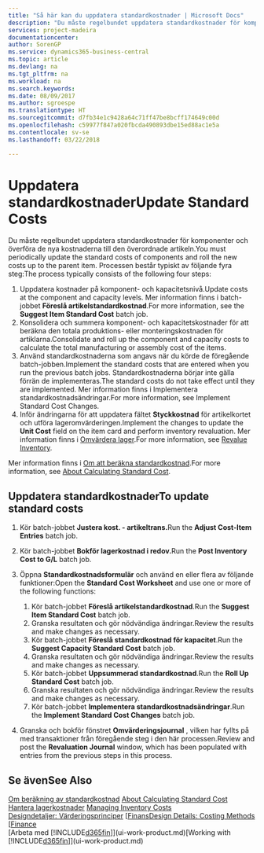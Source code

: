 ```yaml
---
title: "Så här kan du uppdatera standardkostnader | Microsoft Docs"
description: "Du måste regelbundet uppdatera standardkostnader för komponenter och överföra de nya kostnaderna till den överordnade artikeln."
services: project-madeira
documentationcenter: 
author: SorenGP
ms.service: dynamics365-business-central
ms.topic: article
ms.devlang: na
ms.tgt_pltfrm: na
ms.workload: na
ms.search.keywords: 
ms.date: 08/09/2017
ms.author: sgroespe
ms.translationtype: HT
ms.sourcegitcommit: d7fb34e1c9428a64c71ff47be8bcff174649c00d
ms.openlocfilehash: c59977f847a020fbcda490893dbe15ed88ac1e5a
ms.contentlocale: sv-se
ms.lasthandoff: 03/22/2018

---
```

# <a name="update-standard-costs"></a><span data-ttu-id="b5682-103">Uppdatera standardkostnader</span><span class="sxs-lookup"><span data-stu-id="b5682-103">Update Standard Costs</span></span>
<span data-ttu-id="b5682-104">Du måste regelbundet uppdatera standardkostnader för komponenter och överföra de nya kostnaderna till den överordnade artikeln.</span><span class="sxs-lookup"><span data-stu-id="b5682-104">You must periodically update the standard costs of components and roll the new costs up to the parent item.</span></span> <span data-ttu-id="b5682-105">Processen består typiskt av följande fyra steg:</span><span class="sxs-lookup"><span data-stu-id="b5682-105">The process typically consists of the following four steps:</span></span>  

1.  <span data-ttu-id="b5682-106">Uppdatera kostnader på komponent- och kapacitetsnivå.</span><span class="sxs-lookup"><span data-stu-id="b5682-106">Update costs at the component and capacity levels.</span></span> <span data-ttu-id="b5682-107">Mer information finns i batch-jobbet **Föreslå artikelstandardkostnad**.</span><span class="sxs-lookup"><span data-stu-id="b5682-107">For more information, see the **Suggest Item Standard Cost** batch job.</span></span>  
2.  <span data-ttu-id="b5682-108">Konsolidera och summera komponent- och kapacitetskostnader för att beräkna den totala produktions- eller monteringskostnaden för artiklarna.</span><span class="sxs-lookup"><span data-stu-id="b5682-108">Consolidate and roll up the component and capacity costs to calculate the total manufacturing or assembly cost of the items.</span></span>  
3.  <span data-ttu-id="b5682-109">Använd standardkostnaderna som angavs när du körde de föregående batch-jobben.</span><span class="sxs-lookup"><span data-stu-id="b5682-109">Implement the standard costs that are entered when you run the previous batch jobs.</span></span> <span data-ttu-id="b5682-110">Standardkostnaderna börjar inte gälla förrän de implementeras.</span><span class="sxs-lookup"><span data-stu-id="b5682-110">The standard costs do not take effect until they are implemented.</span></span> <span data-ttu-id="b5682-111">Mer information finns i Implementera standardkostnadsändringar.</span><span class="sxs-lookup"><span data-stu-id="b5682-111">For more information, see Implement Standard Cost Changes.</span></span>  
4.  <span data-ttu-id="b5682-112">Inför ändringarna för att uppdatera fältet **Styckkostnad** för artikelkortet och utföra lageromvärderingen.</span><span class="sxs-lookup"><span data-stu-id="b5682-112">Implement the changes to update the **Unit Cost** field on the item card and perform inventory revaluation.</span></span> <span data-ttu-id="b5682-113">Mer information finns i [Omvärdera lager](inventory-how-revalue-inventory.md).</span><span class="sxs-lookup"><span data-stu-id="b5682-113">For more information, see [Revalue Inventory](inventory-how-revalue-inventory.md).</span></span>  

<span data-ttu-id="b5682-114">Mer information finns i [Om att beräkna standardkostnad](finance-about-calculating-standard-cost.md).</span><span class="sxs-lookup"><span data-stu-id="b5682-114">For more information, see [About Calculating Standard Cost](finance-about-calculating-standard-cost.md).</span></span>  
## <a name="to-update-standard-costs"></a><span data-ttu-id="b5682-115">Uppdatera standardkostnader</span><span class="sxs-lookup"><span data-stu-id="b5682-115">To update standard costs</span></span>  
1.  <span data-ttu-id="b5682-116">Kör batch-jobbet **Justera kost. - artikeltrans.**</span><span class="sxs-lookup"><span data-stu-id="b5682-116">Run the **Adjust Cost-Item Entries** batch job.</span></span>  
2.  <span data-ttu-id="b5682-117">Kör batch-jobbet **Bokför lagerkostnad i redov.**</span><span class="sxs-lookup"><span data-stu-id="b5682-117">Run the **Post Inventory Cost to G/L** batch job.</span></span>  
3.  <span data-ttu-id="b5682-118">Öppna **Standardkostnadsformulär** och använd en eller flera av följande funktioner:</span><span class="sxs-lookup"><span data-stu-id="b5682-118">Open the **Standard Cost Worksheet** and use one or more of the following functions:</span></span>  

    1.  <span data-ttu-id="b5682-119">Kör batch-jobbet **Föreslå artikelstandardkostnad**.</span><span class="sxs-lookup"><span data-stu-id="b5682-119">Run the **Suggest Item Standard Cost** batch job.</span></span>  
    2.  <span data-ttu-id="b5682-120">Granska resultaten och gör nödvändiga ändringar.</span><span class="sxs-lookup"><span data-stu-id="b5682-120">Review the results and make changes as necessary.</span></span>  
    3.  <span data-ttu-id="b5682-121">Kör batch-jobbet **Föreslå standardkostnad för kapacitet**.</span><span class="sxs-lookup"><span data-stu-id="b5682-121">Run the **Suggest Capacity Standard Cost** batch job.</span></span>  
    4.  <span data-ttu-id="b5682-122">Granska resultaten och gör nödvändiga ändringar.</span><span class="sxs-lookup"><span data-stu-id="b5682-122">Review the results and make changes as necessary.</span></span>
    5. <span data-ttu-id="b5682-123">Kör batch-jobbet **Uppsummerad standardkostnad**.</span><span class="sxs-lookup"><span data-stu-id="b5682-123">Run the **Roll Up Standard Cost** batch job.</span></span>
    6.  <span data-ttu-id="b5682-124">Granska resultaten och gör nödvändiga ändringar.</span><span class="sxs-lookup"><span data-stu-id="b5682-124">Review the results and make changes as necessary.</span></span>
    7.  <span data-ttu-id="b5682-125">Kör batch-jobbet **Implementera standardkostnadsändringar**.</span><span class="sxs-lookup"><span data-stu-id="b5682-125">Run the **Implement Standard Cost Changes** batch job.</span></span>  
4.  <span data-ttu-id="b5682-126">Granska och bokför fönstret  **Omvärderingsjournal** , vilken har fyllts på med transaktioner från föregående steg i den här processen.</span><span class="sxs-lookup"><span data-stu-id="b5682-126">Review and post the **Revaluation Journal** window, which has been populated with entries from the previous steps in this process.</span></span>  

## <a name="see-also"></a><span data-ttu-id="b5682-127">Se även</span><span class="sxs-lookup"><span data-stu-id="b5682-127">See Also</span></span>  
 <span data-ttu-id="b5682-128">[Om beräkning av standardkostnad](finance-about-calculating-standard-cost.md) </span><span class="sxs-lookup"><span data-stu-id="b5682-128">[About Calculating Standard Cost](finance-about-calculating-standard-cost.md) </span></span>  
 <span data-ttu-id="b5682-129">[Hantera lagerkostnader](finance-manage-inventory-costs.md) </span><span class="sxs-lookup"><span data-stu-id="b5682-129">[Managing Inventory Costs](finance-manage-inventory-costs.md) </span></span>  
 <span data-ttu-id="b5682-130">[Designdetaljer: Värderingsprinciper](design-details-costing-methods.md) [[Finans](finance.md)</span><span class="sxs-lookup"><span data-stu-id="b5682-130">[Design Details: Costing Methods](design-details-costing-methods.md) [[Finance](finance.md)</span></span>  
 <span data-ttu-id="b5682-131">[Arbeta med [!INCLUDE[d365fin](includes/d365fin_md.md)]](ui-work-product.md)</span><span class="sxs-lookup"><span data-stu-id="b5682-131">[Working with [!INCLUDE[d365fin](includes/d365fin_md.md)]](ui-work-product.md)</span></span>  

